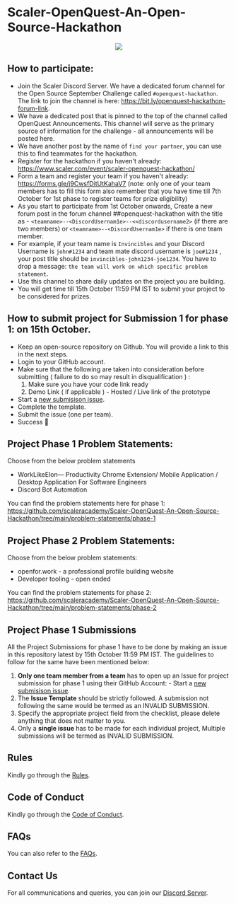 # Scaler-OpenQuest-An-Open-Source-Hackathon


<a href="https://www.scaler.com/event/scaler-openquest-hackathon/">
  <p align="center">
    <img src="https://d2beiqkhq929f0.cloudfront.net/public_assets/assets/000/050/419/original/LP_Banner-100.webp?1695551810" />
  </p>
</a>

## How to participate:
- Join the Scaler Discord Server. We have a dedicated forum channel for the Open Source September Challenge called `#openquest-hackathon`.  The link to join the channel is here:  https://bit.ly/openquest-hackathon-forum-link.
- We have a dedicated post that is pinned to the top of the channel called OpenQuest Announcements. This channel will serve as the primary source of information for the challenge - all announcements will be posted here.
- We have another post by the name of ``find your partner``, you can use this to find teammates for the hackathon.
- Register for the hackathon if you haven't already: https://www.scaler.com/event/scaler-openquest-hackathon/
- Form a team and register your team if you haven't already: https://forms.gle/j9CwsfDitUtKahaV7 (note: only one of your team members has to fill this form also remember that you have time till 7th October for 1st phase to register teams for prize eligibility)
- As you start to participate from 1st October onwards, Create a new forum post in the forum channel ##openquest-hackathon with the title as - `<teamname>--<DiscordUsernam1e>--<<discordusername2>` (if there are two members) or `<teamname>--<DiscordUsernam1e>` if there is one team member.
- For example, if your team name is `Invincibles` and your Discord Username is `john#1234` and team mate discord username is `joe#1234` , your post title should be `invincibles-john1234-joe1234`. You have to drop a message:  `the team will work on which specific problem statement`.
- Use this channel to share daily updates on the project you are building.
- You will get time till 15th October 11:59 PM IST to submit your project to be considered for prizes. 



## How to submit project for Submission 1 for phase 1:  on 15th October.  
- Keep an open-source repository on Github.  You will provide a link to this in the next steps.
- Login to your GitHub account. 
- Make sure that the following are taken into consideration before submitting ( failure to do so may result in disqualification ) : 
  1. Make sure you have your code link ready 
  3. Demo Link ( if applicable ) - Hosted / Live link of the prototype
- Start a [new submisison issue](https://github.com/scaleracademy/Scaler-OpenQuest-An-Open-Source-Hackathon/issues/new/choose).
- Complete the template. 
- Submit the issue (one per team). 
- Success 🎉


## Project Phase 1 Problem Statements:
Choose from the below problem statements
- WorkLikeElon— Productivity Chrome Extension/ Mobile Application / Desktop Application For Software Engineers
- Discord Bot Automation

You can find the problem statements here for phase 1: https://github.com/scaleracademy/Scaler-OpenQuest-An-Open-Source-Hackathon/tree/main/problem-statements/phase-1

## Project Phase 2 Problem Statements: 
Choose from the below problem statements: 
- openfor.work - a professional profile building website
- Developer tooling - open ended

You can find the problem statements for phase 2: https://github.com/scaleracademy/Scaler-OpenQuest-An-Open-Source-Hackathon/tree/main/problem-statements/phase-2

## Project Phase 1 Submissions
All the Project Submissions for phase 1 have to be done by making an issue in this repository latest by 15th October 11:59 PM IST. The guidelines to follow for the same have been mentioned below:
1. **Only one team member from a team** has to open up an Issue for project submission for phase 1 using their GitHub Account: - Start a [new submisison issue](https://github.com/scaleracademy/Scaler-OpenQuest-An-Open-Source-Hackathon/issues/new/choose).
2. The **Issue Template** should be strictly followed. A submission not following the same would be termed as an INVALID SUBMISSION.
3. Specify the appropriate project field from the checklist, please delete anything that does not matter to you.
4. Only a **single issue** has to be made for each individual project, Multiple submissions will be termed as INVALID SUBMISSION.

## Rules
Kindly go through the [Rules](https://github.com/scaleracademy/Scaler-OpenQuest-An-Open-Source-Hackathon/blob/main/rules.md).

## Code of Conduct
Kindly go through the [Code of Conduct](https://github.com/scaleracademy/Scaler-OpenQuest-An-Open-Source-Hackathon/blob/main/codeofconduct.md).

## FAQs
You can also refer to the [FAQs](https://github.com/scaleracademy/Scaler-OpenQuest-An-Open-Source-Hackathon/blob/main/faq.md).

## Contact Us
For all communications and queries, you can join our [Discord Server](https://bit.ly/ScalerDiscord).
